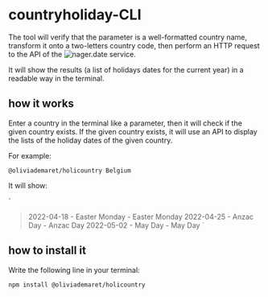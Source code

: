 # countryholiday-CLI

The tool will verify that the parameter is a well-formatted country name, transform it onto a two-letters country code, then perform an HTTP request to the API of the ![nager.date](https://date.nager.at/) service.

It will show the results (a list of holidays dates for the current year) in a readable way in the terminal.

## how it works

Enter a country in the terminal like a parameter, then it will check if the given country exists. If the given country exists, it will use an API to display the lists of the holiday dates of the given country.

For example:

`@oliviademaret/holicountry Belgium`

It will show:

`

> 2022-04-18 - Easter Monday - Easter Monday
> 2022-04-25 - Anzac Day - Anzac Day
> 2022-05-02 - May Day - May Day
> `

## how to install it

Write the following line in your terminal:

`npm install @oliviademaret/holicountry`
